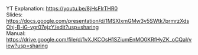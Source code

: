 YT Explanation: https://youtu.be/8jHsFIrTHR0  
Slides: https://docs.google.com/presentation/d/1MSXIxmGMw3v5SWtk7prmrzXdsOhj-B-iG-vgr07ejzY/edit?usp=sharing  
Manual: https://drive.google.com/file/d/1vXJKCOsH1SZiumEnMO0KRfHyZK_oCQal/view?usp=sharing  
